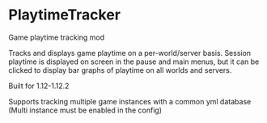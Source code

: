 # PlaytimeTracker
Game playtime tracking mod

Tracks and displays game playtime on a per-world/server basis. Session playtime is displayed on screen in the pause and main menus, but it can be clicked to display bar graphs of playtime on all worlds and servers.

Built for 1.12-1.12.2

Supports tracking multiple game instances with a common yml database (Multi instance must be enabled in the config)